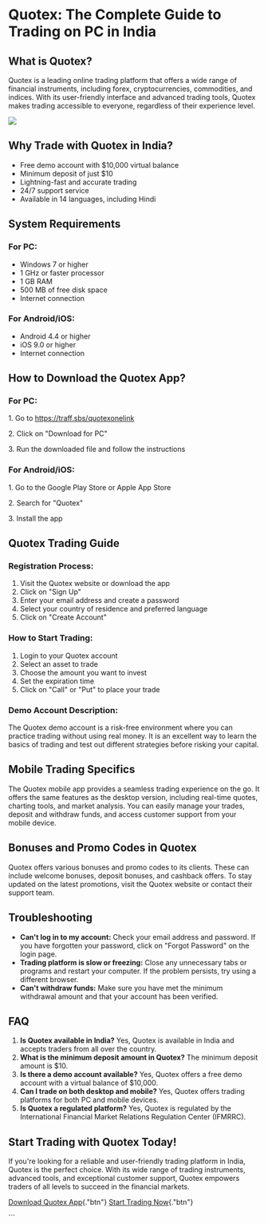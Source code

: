 # Quotex: The Complete Guide to Trading on PC in India

## What is Quotex?

Quotex is a leading online trading platform that offers a wide range of
financial instruments, including forex, cryptocurrencies, commodities,
and indices. With its user-friendly interface and advanced trading
tools, Quotex makes trading accessible to everyone, regardless of their
experience level.

[![](https://static.quotex.io/files/1_en/300_250.jpg)](https://traff.sbs/brokerqxsignupf)

## Why Trade with Quotex in India?

-   Free demo account with \$10,000 virtual balance
-   Minimum deposit of just \$10
-   Lightning-fast and accurate trading
-   24/7 support service
-   Available in 14 languages, including Hindi

## System Requirements

### For PC:

-   Windows 7 or higher
-   1 GHz or faster processor
-   1 GB RAM
-   500 MB of free disk space
-   Internet connection

### For Android/iOS:

-   Android 4.4 or higher
-   iOS 9.0 or higher
-   Internet connection

## How to Download the Quotex App?

### For PC:

1\. Go to https://traff.sbs/quotexonelink

2\. Click on "Download for PC"

3\. Run the downloaded file and follow the instructions

### For Android/iOS:

1\. Go to the Google Play Store or Apple App Store

2\. Search for "Quotex"

3\. Install the app

## Quotex Trading Guide

### Registration Process:

1.  Visit the Quotex website or download the app
2.  Click on "Sign Up"
3.  Enter your email address and create a password
4.  Select your country of residence and preferred language
5.  Click on "Create Account"

### How to Start Trading:

1.  Login to your Quotex account
2.  Select an asset to trade
3.  Choose the amount you want to invest
4.  Set the expiration time
5.  Click on "Call" or "Put" to place your trade

### Demo Account Description:

The Quotex demo account is a risk-free environment where you can
practice trading without using real money. It is an excellent way to
learn the basics of trading and test out different strategies before
risking your capital.

## Mobile Trading Specifics

The Quotex mobile app provides a seamless trading experience on the go.
It offers the same features as the desktop version, including real-time
quotes, charting tools, and market analysis. You can easily manage your
trades, deposit and withdraw funds, and access customer support from
your mobile device.

## Bonuses and Promo Codes in Quotex

Quotex offers various bonuses and promo codes to its clients. These can
include welcome bonuses, deposit bonuses, and cashback offers. To stay
updated on the latest promotions, visit the Quotex website or contact
their support team.

## Troubleshooting

-   **Can\'t log in to my account:** Check your email address and
    password. If you have forgotten your password, click on "Forgot
    Password" on the login page.
-   **Trading platform is slow or freezing:** Close any unnecessary tabs
    or programs and restart your computer. If the problem persists, try
    using a different browser.
-   **Can\'t withdraw funds:** Make sure you have met the minimum
    withdrawal amount and that your account has been verified.

## FAQ

1.  **Is Quotex available in India?** Yes, Quotex is available in India
    and accepts traders from all over the country.
2.  **What is the minimum deposit amount in Quotex?** The minimum
    deposit amount is \$10.
3.  **Is there a demo account available?** Yes, Quotex offers a free
    demo account with a virtual balance of \$10,000.
4.  **Can I trade on both desktop and mobile?** Yes, Quotex offers
    trading platforms for both PC and mobile devices.
5.  **Is Quotex a regulated platform?** Yes, Quotex is regulated by the
    International Financial Market Relations Regulation Center (IFMRRC).

## Start Trading with Quotex Today!

If you\'re looking for a reliable and user-friendly trading platform in
India, Quotex is the perfect choice. With its wide range of trading
instruments, advanced tools, and exceptional customer support, Quotex
empowers traders of all levels to succeed in the financial markets.

[Download Quotex
App](\%22https://traff.sbs/quotexonelink\%22){."btn"} [Start
Trading Now](\%22https://traff.sbs/quotexonelink\%22){."btn"}

\`\`\`

